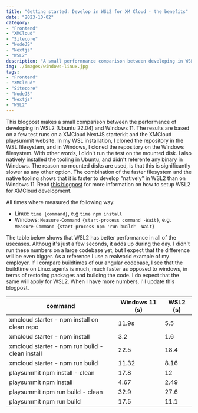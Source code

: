```yaml
---
title: "Getting started: Develop in WSL2 for XM Cloud - the benefits"
date: "2023-10-02"
category:
- "Frontend"
- "XMCloud"
- "Sitecore"
- "NodeJS"
- "Nextjs"
- "WSL2"
description: "A small performnance comparison between developing in WSL2 and Windows 11"
img: ./images/windows-linux.jpg
tags:
- "Frontend"
- "XMCloud"
- "Sitecore"
- "NodeJS"
- "Nextjs"
- "WSL2"
---
```


This blogpost makes a small comparison between the performance of developing in WSL2 (Ubuntu 22.04) and Windows 11. The results are based on a few test runs on a XMCloud NextJS starterkit and the XMCloud playsummit website. In my WSL installation, I cloned the repository in the WSL filesystem, and in Windows, I cloned the repository on the Windows filesystem. With other words, I didn't run the test on the mounted disk. I also natively installed the tooling in Ubuntu, and didn't referenfe any binary in Windows. The reason no mounted disks are used, is that this is significantly slower as any other option. The combination of the faster filesystem and the native tooling shows that it is faster to develop "natively" in WSL2 than on Windows 11. Read [this blogpost](../getting-started-develop-for-xm-cloud-in-wsl2/) for more information on how to setup WSL2 for XMCloud development.

All times where measured the following way:

* Linux: ```time {command}```, e.g ```time npm install```
* Windows: ```Measure-Command {start-process command -Wait}```, e.g. ```Measure-Command {start-process npm 'run build' -Wait}```

The table below shows that WSL2 has better performance in all of the usecases. Althoug it's just a few seconds, it adds up during the day. I didn't run these numbers on a large codebase yet, but I expect that the difference will be even bigger. As a reference I use a realworld example of my employer. If I compare buildtimes of our angular codebase, I see that the buildtime on Linux agents is much, much faster as opposed to windows, in terms of restoring packages and building the code. I do expect that the same will apply for WSL2. When I have more numbers, I'll update this blogpost.

command | Windows 11 (s)| WSL2 (s) 
--- | --- | ---
xmcloud starter - npm install on clean repo |  11.9s | 5.5
xmcloud starter - npm install | 3.2 | 1.6
xmcloud starter - npm run build - clean install | 22.5 | 18.4
xmcloud starter - npm run build | 11.32 | 8.16
playsummit npm install - clean | 17.8 | 12
playsummit npm install | 4.67 | 2.49
playsummit npm run build - clean | 32.9 | 27.6 
playsummit npm run build | 17.5 | 11.1 





